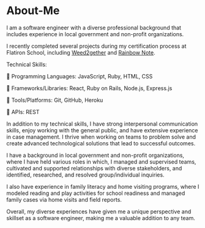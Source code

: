 # About-Me

I am a software engineer with a diverse professional background that includes experience in local government and non-profit organizations.

I recently completed several projects during my certification process at Flatiron School, including [Weed2gether](https://github.com/qibinyej/capstone-weed2gether) and [Rainbow Note](https://github.com/bachdumpling/rainbow-note-app-v2).

Technical Skills:

:blossom: Programming Languages: JavaScript, Ruby, HTML, CSS

:blossom: Frameworks/Libraries: React, Ruby on Rails, Node.js, Express.js

:blossom: Tools/Platforms: Git, GitHub, Heroku

:blossom: APIs: REST


In addition to my technical skills, I have strong interpersonal communication skills, enjoy working with the general public, and have extensive experience in case management. I thrive when working on teams to problem solve and create advanced technological solutions that lead to successful outcomes.

I have a background in local government and non-profit organizations, where I have held various roles in which, I managed and supervised teams, cultivated and supported relationships with diverse stakeholders, and identified, researched, and resolved group/individual inquiries.

I also have experience in family literacy and home visiting programs, where I modeled reading and play activities for school readiness and managed family cases via home visits and field reports.

Overall, my diverse experiences have given me a unique perspective and skillset as a software engineer, making me a valuable addition to any team.

